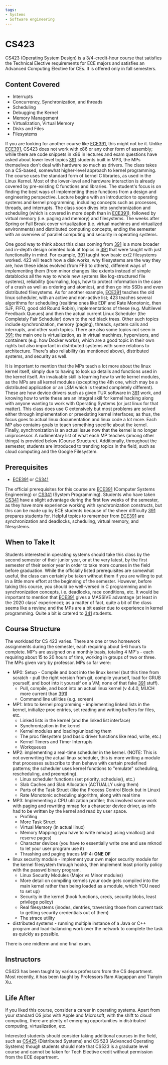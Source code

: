 ```yaml
---
tags:
- Systems
- Software engineering
---
```


# CS423

CS423 (Operating System Design) is a 3/4-credit-hour course that satisfies the Technical Elective requirements for ECE majors and satisfies an Advanced Computing Elective for CEs. It is offered only in fall semesters.

## Content Covered

- Interrupts
- Concurrency, Synchronization, and threads
- Scheduling
- Debugging the Kernel
- Memory Management
- Virtualization, Virtual Memory
- Disks and Files
- Filesystems

If you are looking for another course like [ECE391](../ECE%20Course%20Offerings/ECE391.md), this might not be it. Unlike [ECE391](../ECE%20Course%20Offerings/ECE391.md), CS423 does not work with x86 or any other form of assembly; while there are code snippets in x86 in lectures and exam questions have asked about lower level topics [391](../ECE%20Course%20Offerings/ECE391.md) students built in MP3, the MPs themselves don't deal with hardware so much as drivers. The class takes on a CS-based, somewhat higher-level approach to kernel programming. The course uses the standard form of kernel C libraries, as used in the Linux Kernel. Most of the lower-level and hardware interaction is already covered by pre-existing C functions and libraries. The student's focus is on finding the best ways of implementing these functions from a design and engineering perspective. Lecture begins with an introduction to operating systems and kernel programming, including concepts such as processes, threads, and interrupts. The class soon dives into synchronization and scheduling (which is covered in more depth than in [ECE391](../ECE%20Course%20Offerings/ECE391.md)), followed by virtual memory (i.e. paging and memory) and filesystems. The weeks after Spring or Fall Break cover virtualization (i.e. virtual machines and virtualized environments) and distributed computing concepts, ending the semester with an overview of parallel computing and security in operating systems.

One good way to think about this class coming from [391](../ECE%20Course%20Offerings/ECE391.md) is a more broader and in-depth design oriented look at topics in [391](../ECE%20Course%20Offerings/ECE391.md) that were taught with just functionality in mind. For example, [391](../ECE%20Course%20Offerings/ECE391.md) taught how basic ext2 filesystems worked. 423 will teach how a disk works, why filesystems are the way they are, how these ideas evolved (from FFS to others), different ways of implementing them (from minor changes like extents instead of simple datablocks all the way to whole new systems like log-structured file systems), reliability (journaling, logs, how to protect information in the case of a crash as well as ordering and atomics), and then go into SSDs and even distributed filesystems. As for another example, [ECE391](../ECE%20Course%20Offerings/ECE391.md) teaches the old linux scheduler, with an active and non-active list; 423 teaches several algorithms for scheduling (realtime ones like EDF and Rate Monotonic, then SJF, FIFO, good old Round Robin), implementations of these (e.g. Multilevel Feedback Queues) and then the actual current Linux Scheduler (the Completely Fair Scheduler) down to the red black trees. Other such topics include synchronization, memory (paging), threads, system calls and interrupts, and other such topics. There are also some topics not seen in [391](../ECE%20Course%20Offerings/ECE391.md); the main one is virtualization, as in virtual machines, hypervisors, and containers (e.g. how Docker works), which are a good topic in their own rights but also important in distributed systems with some relations to architecture. There's also reliability (as mentioned above), distributed systems, and security as well.

It is important to mention that the MPs teach a lot more about the linux kernel itself, simply due to having to look up details and functions used in the kernel itself. An invaluable skill is learning how to write kernel modules, as the MPs are all kernel modules (excepting the 4th one, which may be a distributed application or an LSM which is treated completely different). These are how device drivers such as given TUX software in [391](../ECE%20Course%20Offerings/ECE391.md) work, and knowing how to write these are an integral skill for kernel hacking along with anyone wanting to work with Operating Systems (or just linux for that matter). This class does use C extensively but most problems are solved either through implementation or preexisting kernel interfaces; as thus, the focus goes to actual linux documentation and linux code a lot more. Each MP also contains goals to teach something specific about the kernel. Finally, synchronization is an actual issue now that the kernel is no longer uniprocessor. A rudimentary list of what each MP teaches (among other things) is provided below (Course Structure). Additionally, throughout the semester, students are introduced to trending topics in the field, such as cloud computing and the Google Filesystem.

## Prerequisites

- [ECE391](../ECE%20Course%20Offerings/ECE391.md) or [CS341](CS341.md)

The official prerequisites for this course are [ECE391](../ECE%20Course%20Offerings/ECE391.md) (Computer Systems Engineering) or [CS341](CS341.md) (System Programming). Students who have taken [CS341](CS341.md) have a slight advantage during the first few weeks of the semester, as they have more experience working with synchronization constructs, but this can be made up by ECE students because of the sheer difficulty [391](../ECE%20Course%20Offerings/ECE391.md) prepares students for. Helpful topics to remember from [ECE391](../ECE%20Course%20Offerings/ECE391.md) are synchronization and deadlocks, scheduling, virtual memory, and filesystems.

## When to Take It

Students interested in operating systems should take this class by the second semester of their junior year, or at the very latest, by the first semester of their senior year in order to take more courses in the field before graduation. While the officially listed prerequisites are somewhat useful, the class can certainly be taken without them if you are willing to put in a little more effort at the beginning of the semester. However, before taking this course, you should be well-versed in C programming and in synchronization concepts, i.e. deadlocks, race conditions, etc. It would be important to mention that [ECE391](../ECE%20Course%20Offerings/ECE391.md) gives a MASSIVE advantage (at least in the 2020 class' experience); as a matter of fact, quite a bit of the class seems like a review, and the MPs are a bit easier due to experience in kernel programming. Quite a bit is catered to [341](CS341.md) students.

## Course Structure

The workload for CS 423 varies. There are one or two homework assignments during the semester, each requiring about 5-6 hours to complete. MP's are assigned on a monthly basis, totaling 4 MP's - each requiring about 15 to 20 hours of time, working in groups of two or three. The MPs given vary by professor. MPs so far were:

- MP0: Setup - Compile and boot into the linux kernel (but this time from scratch - pull the right version from git, compile yourself, load for GRUB yourself, and boot into it yourself on a VM; none of that fake [391](../ECE%20Course%20Offerings/ECE391.md) stuff).
    - Pull, compile, and boot into an actual linux kernel (v 4.4.0, MUCH more current than [391](../ECE%20Course%20Offerings/ECE391.md))
    - Command line utilities (e.g. screen)
- MP1: Intro to kernel programming - implementing linked lists in the kernel, initialize proc entries, set reading and writing buffers for files, etc.
    - Linked lists in the kernel (and the linked list interface)
    - Synchronization in the kernel
    - Kernel modules and loading/unloading them
    - The proc filesystem (and basic driver functions like read, write, etc.)
    - Kernel Timers and Timer Interrupts
    - Workqueues
- MP2: implementing a real-time scheduler in the kernel. (NOTE: This is not overwriting the actual linux scheduler, this is more writing a module that processes subscribe to then behave with certain predefined patterns; the scheduler uses kernel functions to "emulate" scheduling, rescheduling, and preempting).
    - Linux scheduler functions (set priority, schedule(), etc.)
    - Slab Caches and Slab Allocation (ACTUALLY using them)
    - Parts of the Task Struct (like the Process Control Block but in Linux)
    - Rate Monotonic scheduling algorithm, along with real time
- MP3: Implementing a CPU utilization profiler; this involved some work with paging and rewriting mmap for a character device driver, as info had to be written by the kernel and read by user space.
    - Profiling
    - More Task Struct
    - Virtual Memory (in actual linux)
    - Memory Mapping (you have to write mmap() using vmalloc() and reserve pages)
    - Character devices (you have to essentially write one and use mknod to let your user program use it)
    - Thrashing and paging traces
MP 4: **ONE OF**
- linux security module - implement your own major security module for the kernel filesystem through hooks, then implement least priority policy with the passwd binary program.
    - Linux Security Modules (Major vs Minor modules)
    - More detail on compiling kernels (your code gets compiled into the main kernel rather than being loaded as a module, which YOU need to set up)
    - Security in the kernel (hook functions, creds, security blobs, least privilege policy)
    - Real filesystems (inodes, dentries, traversing those from current task to getting security credentials out of them)
    - The strace utility
- distributed systems - running multiple instance of a Java or C++ program and load-balancing work over the network to complete the task as quickly as possible.

There is one midterm and one final exam.

## Instructors

CS423 has been taught by various professors from the CS department. Most recently, it has been taught by Professors Ram Alagappan and Tianyin Xu.

[comment]: # (## Course Tips)

## Life After

If you liked this course, consider a career in operating systems. Apart from your standard OS jobs with Apple and Microsoft, with the shift to cloud computing, there are plenty of emerging opportunities in distributed computing, virtualization, etc.

Interested students should consider taking additional courses in the field, such as [CS425](../ECE%20Course%20Offerings/ECE428.md) (Distributed Systems) and CS 523 (Advanced Operating Systems) though students should note that CS523 is a graduate level course and cannot be taken for Tech Elective credit without permission from the ECE department.

[comment]: # (## Infamous Topics)
